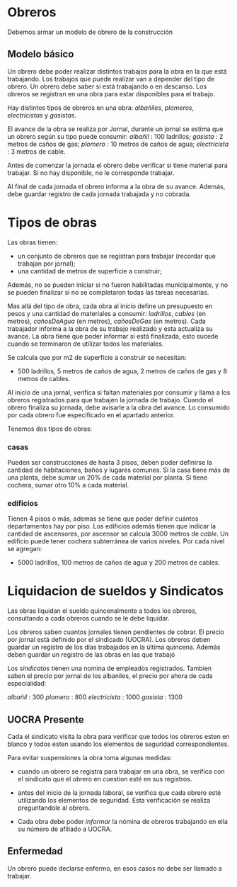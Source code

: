# Obreros
Debemos armar un modelo de obrero de la construcción

## Modelo básico
Un obrero debe poder realizar distintos trabajos para la obra en la que está trabajando.
Los trabajos que puede realizar van a depender del tipo de obrero.
Un obrero debe saber si está trabajando o en descanso.
Los obreros se registran en una obra para estar disponibles para el trabajo.

Hay distintos tipos de obreros en una obra: _albañiles_, _plomeros_, _electricistas_ y _gasistas_.

El avance de la obra se realiza por Jornal, durante un jornal se estima que un obrero según su tipo puede consumir:
 _albañil_ : 100 ladrillos;
 _gasista_ : 2 metros de caños de gas;
 _plomero_ : 10 metros de caños de agua;
 _electricista_ : 3 metros de cable.
 
Antes de comenzar la jornada el obrero debe verificar si tiene material para trabajar. Si no hay disponible, no le corresponde trabajar.
 
Al final de cada jornada el obrero informa a la obra de su avance. Además, debe guardar registro de cada jornada trabajada y no cobrada.


# Tipos de obras
Las obras tienen: 
* un conjunto de obreros que se registran para trabajar (recordar que trabajan por jornal);
* una cantidad de metros de superficie a construir;

Además, no se pueden iniciar si no fueron habilitadas municipalmente, y no se pueden finalizar si no se completaron todas las tareas necesarias.

Mas allá del tipo de obra, cada obra al inicio define un presupuesto en pesos y una cantidad de materiales a consumir: _ladrillos_, _cables_ (en metros), _cañosDeAgua_ (en metros), _cañosDeGas_ (en metros).
Cada trabajador informa a la obra de su trabajo realizado y esta actualiza su avance.
La obra tiene que poder informar si está finalizada, esto sucede cuando se terminaron de utilizar todos los materiales.

Se calcula que por m2 de superficie a construir se necesitan:

- 500 ladrillos, 5 metros de caños de agua, 2 metros de caños de gas y 8 metros de cables.

Al inicio de una jornal, verifica si faltan materiales por consumir y llama a los obreros registrados para que trabajen la jornada de trabajo. Cuando el obrero finaliza su jornada, debe avisarle a la obra del avance. Lo consumido por cada obrero fue especificado en el apartado anterior.

Tenemos dos tipos de obras:
### casas
Pueden ser construcciones de hasta 3 pisos, deben poder definirse la cantidad de habitaciones, baños y lugares comunes.
Si la casa tiene más de una planta, debe sumar un 20% de cada material por planta.
Si tiene cochera, sumar otro 10% a cada material.

### edificios
Tienen 4 pisos o más, ademas se tiene que poder definir cuántos departamentos hay por piso.
Los edificios además tienen que indicar la cantidad de ascensores, por ascensor se calcula 3000 metros de _cable_.
Un edificio puede tener cochera subterránea de varios niveles. Por cada nivel se agregan:

- 5000 ladrillos, 100 metros de caños de agua y 200 metros de cables.


# Liquidacion de sueldos y Sindicatos
Las obras liquidan el sueldo quincenalmente a todos los obreros, consultando a cada obreros cuando se le debe liquidar.

Los obreros saben cuantos jornales tienen pendientes de cobrar. El precio por jornal está definido por el sindicado (UOCRA). Los obreros deben guardar un registro de los días trabajados en la última quincena.
Además deben guardar un registro de las obras en las que trabajó

Los _sindicatos_ tienen una nomina de empleados registrados. Tambien saben el precio por jornal de los albaniles, el precio por ahora de cada especialidad:

_albañil_ : 300
_plomero_ : 800
_electricista_ : 1000
_gasista_ : 1300

## UOCRA Presente
Cada el sindicato visita la obra para verificar que todos los obreros esten en blanco y todos esten usando los elementos de seguridad correspondientes.

Para evitar suspensiones la obra toma algunas medidas:

- cuando un obrero se registra para trabajar en una obra, se verifica con el sindicato que el obrero en cuestion esté en sus registros.

- antes del inicio de la jornada laboral, se verifica que cada obrero esté utilizando los elementos de seguridad. Esta verificación se realiza preguntandole al obrero.

- Cada obra debe poder _informar_ la nómina de obreros trabajando en ella su número de afiliado a UOCRA.

## Enfermedad
Un obrero puede declarse enfermo, en esos casos no debe ser llamado a trabajar.
